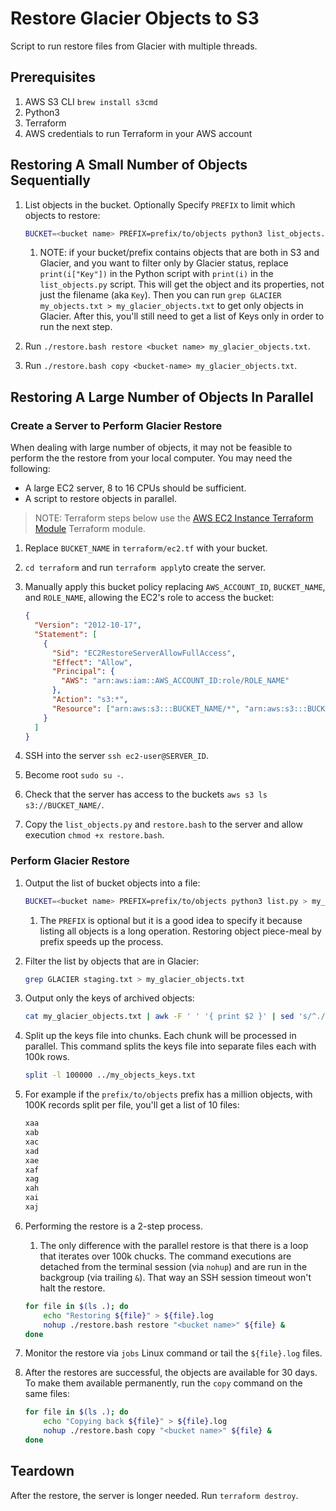 # Restore Glacier Objects to S3

Script to run restore files from Glacier with multiple threads.

## Prerequisites

1. AWS S3 CLI `brew install s3cmd`
1. Python3
1. Terraform
1. AWS credentials to run Terraform in your AWS account

## Restoring A Small Number of Objects Sequentially

1. List objects in the bucket. Optionally Specify `PREFIX` to limit which objects to restore:

   ```bash
   BUCKET=<bucket name> PREFIX=prefix/to/objects python3 list_objects.py > my_objects.txt
   ```

   1. NOTE: if your bucket/prefix contains objects that are both in S3 and Glacier, and you want to filter only by Glacier status, replace `print(i["Key"])` in the Python script with `print(i)` in the `list_objects.py` script. This will get the object and its properties, not just the filename (aka `Key`). Then you can run `grep GLACIER my_objects.txt > my_glacier_objects.txt` to get only objects in Glacier. After this, you'll still need to get a list of Keys only in order to run the next step.

1. Run `./restore.bash restore <bucket name> my_glacier_objects.txt`.
1. Run `./restore.bash copy <bucket-name> my_glacier_objects.txt`.

## Restoring A Large Number of Objects In Parallel

### Create a Server to Perform Glacier Restore

When dealing with large number of objects, it may not be feasible to perform the the restore from your local computer. You may need the following:

- A large EC2 server, 8 to 16 CPUs should be sufficient.
- A script to restore objects in parallel.

> NOTE: Terraform steps below use the [AWS EC2 Instance Terraform Module][] Terraform module.

1. Replace `BUCKET_NAME` in `terraform/ec2.tf` with your bucket.
1. `cd terraform` and run `terraform apply`to create the server.
1. Manually apply this bucket policy replacing `AWS_ACCOUNT_ID`, `BUCKET_NAME`, and `ROLE_NAME`, allowing the EC2's role to access the bucket:

   ```json
   {
     "Version": "2012-10-17",
     "Statement": [
       {
         "Sid": "EC2RestoreServerAllowFullAccess",
         "Effect": "Allow",
         "Principal": {
           "AWS": "arn:aws:iam::AWS_ACCOUNT_ID:role/ROLE_NAME"
         },
         "Action": "s3:*",
         "Resource": ["arn:aws:s3:::BUCKET_NAME/*", "arn:aws:s3:::BUCKET_NAME"]
       }
     ]
   }
   ```

1. SSH into the server `ssh ec2-user@SERVER_ID`.
1. Become root `sudo su -`.
1. Check that the server has access to the buckets `aws s3 ls s3://BUCKET_NAME/`.
1. Copy the `list_objects.py` and `restore.bash` to the server and allow execution `chmod +x restore.bash`.

### Perform Glacier Restore

1. Output the list of bucket objects into a file:

   ```bash
   BUCKET=<bucket name> PREFIX=prefix/to/objects python3 list.py > my_objects.txt
   ```

   1. The `PREFIX` is optional but it is a good idea to specify it because listing all objects is a long operation. Restoring object piece-meal by prefix speeds up the process.

1. Filter the list by objects that are in Glacier:

   ```bash
   grep GLACIER staging.txt > my_glacier_objects.txt
   ```

1. Output only the keys of archived objects:

   ```bash
   cat my_glacier_objects.txt | awk -F ' ' '{ print $2 }' | sed 's/^.//' | sed 's/..$//' > my_objects_keys.txt
   ```

1. Split up the keys file into chunks. Each chunk will be processed in parallel. This command splits the keys file into separate files each with 100k rows.

   ```bash
   split -l 100000 ../my_objects_keys.txt
   ```

1. For example if the `prefix/to/objects` prefix has a million objects, with 100K records split per file, you'll get a list of 10 files:

   ```txt
   xaa
   xab
   xac
   xad
   xae
   xaf
   xag
   xah
   xai
   xaj
   ```

1. Performing the restore is a 2-step process.

   1. The only difference with the parallel restore is that there is a loop that iterates over 100k chucks. The command executions are detached from the terminal session (via `nohup`) and are run in the backgroup (via trailing `&`). That way an SSH session timeout won't halt the restore.

   ```bash
   for file in $(ls .); do
       echo "Restoring ${file}" > ${file}.log
       nohup ./restore.bash restore "<bucket name>" ${file} &
   done
   ```

1. Monitor the restore via `jobs` Linux command or tail the `${file}.log` files.
1. After the restores are successful, the objects are available for 30 days. To make them available permanently, run the `copy` command on the same files:

   ```bash
   for file in $(ls .); do
       echo "Copying back ${file}" > ${file}.log
       nohup ./restore.bash copy "<bucket name>" ${file} &
   done
   ```

## Teardown

After the restore, the server is longer needed. Run `terraform destroy`.

[aws ec2 instance terraform module]: https://github.com/yegorski/terraform-aws-ec2
